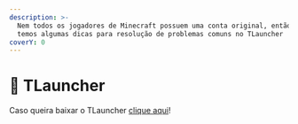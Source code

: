 ```yaml
---
description: >-
  Nem todos os jogadores de Minecraft possuem uma conta original, então aqui
  temos algumas dicas para resolução de problemas comuns no TLauncher
coverY: 0
---
```


# 🚀 TLauncher

Caso queira baixar o TLauncher [clique aqui](https://tlauncher.org/)!
